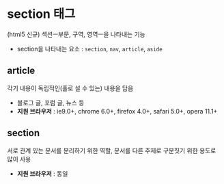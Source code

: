 # section 태그
(html5 신규) 섹션ㅡ부문, 구역, 영역ㅡ을 나타내는 기능
* section을 나타내는 요소 : `section`, `nav`, `article`, `aside`

## article
각기 내용이 독립적인(홀로 설 수 있는) 내용을 담음
* 블로그 글, 포럼 글, 뉴스 등
* **지원 브라우저** : ie9.0+, chrome 6.0+, firefox 4.0+, safari 5.0+, opera 11.1+

## section
서로 관계 있는 문서를 분리하기 위한 역할, 문서를 다른 주제로 구분짓기 위한 용도로 많이 사용
* **지원 브라우저** : 동일
